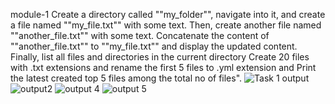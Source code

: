  module-1
 Create a directory called ""my_folder"", navigate into it, and create a file named ""my_file.txt"" with some text. Then, create another file named ""another_file.txt"" with some text. Concatenate the content of ""another_file.txt"" to ""my_file.txt"" and display the updated content. Finally, list all files and directories in the current directory Create 20 files with .txt extensions and rename the first 5 files to .yml extension and Print the latest created top 5 files among the total no of files".
![Task 1 output](https://github.com/user-attachments/assets/0721ef1f-274c-483b-bb7d-e5c0a99cc1e3)
![output2](https://github.com/user-attachments/assets/39ee9d2c-47cc-4d10-b302-f1390ea2f801)
![output 4](https://github.com/user-attachments/assets/88ef13b6-ee63-43ff-b3ef-072985a4997c)
![output 5](https://github.com/user-attachments/assets/789fa9d4-d94e-4f71-8204-8ca1634b524c)


